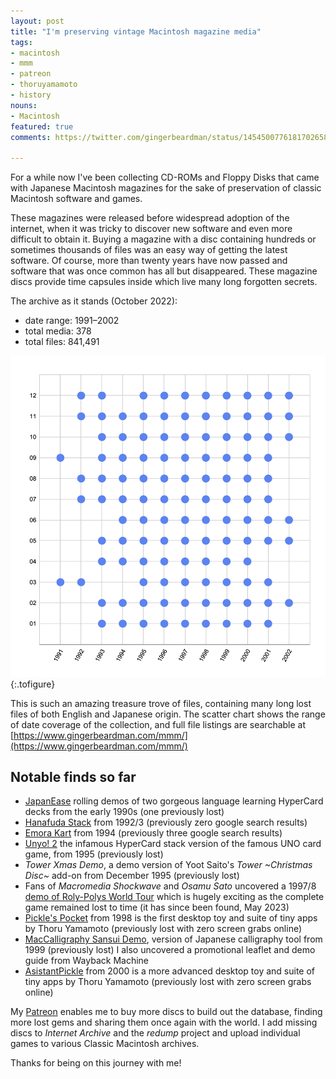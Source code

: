 ```yaml
---
layout: post
title: "I'm preserving vintage Macintosh magazine media"
tags:
- macintosh
- mmm
- patreon
- thoruyamamoto
- history
nouns:
- Macintosh
featured: true
comments: https://twitter.com/gingerbeardman/status/1454500776181702658

---
```


For a while now I've been collecting CD-ROMs and Floppy Disks that came with Japanese Macintosh magazines for the sake of preservation of classic Macintosh software and games.

These magazines were released before widespread adoption of the internet, when it was tricky to discover new software and even more difficult to obtain it. Buying a magazine with a disc containing hundreds or sometimes thousands of files was an easy way of getting the latest software. Of course, more than twenty years have now passed and software that was once common has all but disappeared. These magazine discs provide time capsules inside which live many long forgotten secrets.

The archive as it stands (October 2022):

*   date range: 1991–2002
*   total media: 378
*   total files: 841,491

![PNG](/images/posts/mmm-scatter.png "Distribution of discs by month")
{:.tofigure}

This is such an amazing treasure trove of files, containing many long lost files of both English and Japanese origin. The scatter chart shows the range of date coverage of the collection, and full file listings are searchable at [https://www.gingerbeardman.com/mmm/](https://www.gingerbeardman.com/mmm/)

## Notable finds so far

*   [JapanEase](https://macintoshgarden.org/apps/japanease) rolling demos of two gorgeous language learning HyperCard decks from the early 1990s (one previously lost)
*   [Hanafuda Stack](/2021/10/31/hypercard-hanafuda/) from 1992/3 (previously zero google search results)
*   [Emora Kart](/2021/10/31/mouse-controlled-super-mario-kart-clone-for-classic-macintosh/) from 1994 (previously three google search results)
*   [Unyo! 2](https://macintoshgarden.org/games/unyo-2) the infamous HyperCard stack version of the famous UNO card game, from 1995 (previously lost)
*   _Tower Xmas Demo_, a demo version of Yoot Saito's _Tower ~Christmas Disc~_ add-on from December 1995 (previously lost)
*   Fans of _Macromedia Shockwave_ and _Osamu Sato_ uncovered a 1997/8 [demo of Roly-Polys World Tour](https://www.youtube.com/watch?v=FlMzJs8Eb8Y) which is hugely exciting as the complete game remained lost to time (it has since been found, May 2023)
*   [Pickle's Pocket](https://macintoshgarden.org/apps/pickles-pocket) from 1998 is the first desktop toy and suite of tiny apps by Thoru Yamamoto (previously lost with zero screen grabs online)
*   [MacCalligraphy Sansui Demo](https://macintoshgarden.org/apps/maccalligraphy-sansui), version of Japanese calligraphy tool from 1999 (previously lost) I also uncovered a promotional leaflet and demo guide from Wayback Machine
*   [AsistantPickle](https://macintoshgarden.org/apps/asistantpickle) from 2000 is a more advanced desktop toy and suite of tiny apps by Thoru Yamamoto (previously lost with zero screen grabs online)

My [Patreon](https://www.patreon.com/gingerbeardman) enables me to buy more discs to build out the database, finding more lost gems and sharing them once again with the world. I add missing discs to _Internet Archive_ and the _redump_ project and upload individual games to various Classic Macintosh archives.

Thanks for being on this journey with me!
